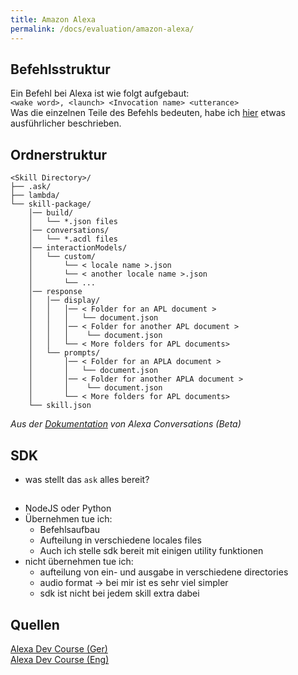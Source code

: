 ```yaml
---
title: Amazon Alexa
permalink: /docs/evaluation/amazon-alexa/
---
```


## Befehlsstruktur
Ein Befehl bei Alexa ist wie folgt aufgebaut:  
``<wake word>, <launch> <Invocation name> <utterance>``  
Was die einzelnen Teile des Befehls bedeuten, habe ich [hier](./../skill/instruction.md#aufbau-eines-befehls) etwas ausführlicher beschrieben.  



## Ordnerstruktur

````
<Skill Directory>/
├── .ask/
├── lambda/
└── skill-package/
    │── build/
    │   └── *.json files       
    │── conversations/
    │   └── *.acdl files   
    │── interactionModels/
    │   └── custom/
    │       └── < locale name >.json
    │       └── < another locale name >.json    
    │       └── ... 
    │── response
    │   │── display/
    │   │   │── < Folder for an APL document >
    │   │   │   └── document.json 
    │   │   │── < Folder for another APL document >
    │   │   │    └── document.json   
    │   │   └── < More folders for APL documents>        
    │   └── prompts/
    │       │── < Folder for an APLA document >
    │       │   └── document.json 
    │       │── < Folder for another APLA document >
    │       │    └── document.json 
    │       └── < More folders for APL documents>                 
    └── skill.json
````
*Aus der [Dokumentation](https://developer.amazon.com/en-US/docs/alexa/conversations/acdl-understand-directory-structure.html) von Alexa Conversations (Beta)*

## SDK
- was stellt das ``ask`` alles bereit?

## 
- NodeJS oder Python
- Übernehmen tue ich:
  - Befehlsaufbau
  - Aufteilung in verschiedene locales files
  - Auch ich stelle sdk bereit mit einigen utility funktionen
- nicht übernehmen tue ich:
  - aufteilung von ein- und ausgabe in verschiedene directories
  - audio format -> bei mir ist es sehr viel simpler
  - sdk ist nicht bei jedem skill extra dabei

## Quellen

[Alexa Dev Course (Ger)](https://www.youtube.com/playlist?list=PL2KJmkHeYQTNIYkWM6E4hMXZMk9PRYYn3)  
[Alexa Dev Course (Eng)](https://www.youtube.com/playlist?list=PL2KJmkHeYQTO65ko4I--OC-7CC_Cjg8sS)  